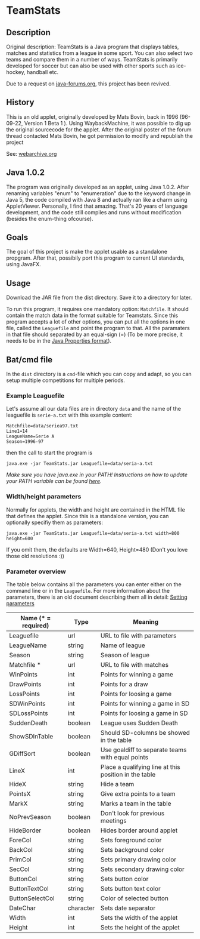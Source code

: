 # TeamStats

## Description
Original description: TeamStats is a Java program that displays tables, matches and statistics from a league in some sport. You can also select two teams and compare them in a number of ways. TeamStats is primarily developed for soccer but can also be used with other sports such as ice-hockey, handball etc.

Due to a request on [java-forums.org](http://www.java-forums.org/java-applets/96419-how-can-i-get-old-applet-work.html), this project has been revived.

## History
This is an old applet, originally developed by Mats Bovin, back in 1996 (96-09-22, Version 1 Beta 1 ). Using WaybackMachine, 
it was possible to dig up the original sourcecode for the applet. After the original poster of the forum thread contacted Mats Bovin, he got permission to modify and republish the project  

See: [webarchive.org](https://web.archive.org/web/20111123212448/http://www.mbovin.com/ts/index.html)
   
## Java 1.0.2
The program was originally developed as an applet, using Java 1.0.2. After renaming variables "enum" to "enumeration" due to the keyword change in Java 5, 
the code compiled with Java 8 and actually ran like a charm using AppletViewer. Personally, I find that amazing. That's 20 years of language development, and the code 
still compiles and runs without modification (besides the enum-thing ofcourse).

## Goals
The goal of this project is make the applet usable as a standalone propgram. After that, possibily port this program to current UI standards, using JavaFX. 
  
## Usage
Download the JAR file from the dist directory. Save it to a directory for later.

To run this program, it requires one mandatory option: `Matchfile`. It should contain the match data in the format suitable for Teamstats. Since this program accepts a lot of other options, you can put all the options in one file, called the `Leaguefile` and point the program to that. All the paramaters in that file should separated by an equal-sign (=) (To be more precise, it needs to be in the [Java Properties format](http://docs.oracle.com/javase/6/docs/api/java/util/Properties.html#load(java.io.Reader))). 

## Bat/cmd file
In the `dist` directory is a `cmd`-file which you can copy and adapt, so you can setup multiple competitions for multiple periods.  
 
### Example Leaguefile
Let's assume all our data files are in directory `data` and the name of the leaguefile is `serie-a.txt` with this example content:

````
Matchfile=data/seriea97.txt
Line1=14
LeagueName=Serie A
Season=1996-97
````
then the call to start the program is 
 
````java.exe -jar TeamStats.jar Leaguefile=data/seria-a.txt````

*Make sure you have java.exe in your PATH! Instructions on how to update your PATH variable can be found [here](http://docs.oracle.com/javase/tutorial/essential/environment/paths.html)*.

### Width/height parameters
Normally for applets, the width and height are contained in the HTML file that defines the applet. Since this is a standalone version, you can optionally specifiy them as parameters:
````
java.exe -jar TeamStats.jar Leaguefile=data/seria-a.txt width=800 height=600
````
If you omit them, the defaults are Width=640, Height=480 (Don't you love those old resolutions :))

### Parameter overview
The table below contains all the parameters you can enter either on the command line or in the `Leaguefile`. For more information about the parameters, there is an old document describing them all in
 detail: [Setting parameters](manual/params.html)


| Name (* = required)| Type | Meaning |
| ---- | ---- | ------- |
| Leaguefile | url | URL to file with parameters |
| LeagueName | string | Name of league |
| Season | string | Season of league |
| Matchfile * | url | URL to file with matches |
| WinPoints | int | Points for winning a game |
| DrawPoints | int | Points for a draw |
| LossPoints | int | Points for loosing a game |
| SDWinPoints | int | Points for winning a game in SD |
| SDLossPoints | int | Points for loosing a game in SD |
| SuddenDeath | boolean | League uses Sudden Death |
| ShowSDInTable | boolean | Should SD-columns be showed in the table |
| GDiffSort | boolean | Use goaldiff to separate teams with equal points |
| LineX | int | Place a qualifying line at this position in the table |
| HideX | string | Hide a team |
| PointsX | string | Give extra points to a team |
| MarkX | string | Marks a team in the table |
| NoPrevSeason | boolean | Don't look for previous meetings |
| HideBorder | boolean | Hides border around applet |
| ForeCol | string | Sets foreground color |
| BackCol | string | Sets background color |
| PrimCol | string | Sets primary drawing color |
| SecCol | string | Sets secondary drawing color |
| ButtonCol | string | Sets button color |
| ButtonTextCol | string | Sets button text color |
| ButtonSelectCol | string | Color of selected button |
| DateChar | character | Sets date separator |
| Width | int| Sets the width of the applet |
| Height | int | Sets the height of the applet |
